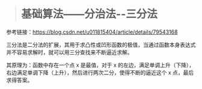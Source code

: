 > # 基础算法——分治法--三分法

参考链接：<https://blog.csdn.net/u011815404/article/details/79543168>

三分法是二分法的扩展，其用于求凸性或凹形函数的极值，当通过函数本身表达式并不容易求解时，就可以用三分查找来不断逼近求解。

其原理为：函数中存在一个点 x 是最值，对于 x 的左边，满足单调上升（下降），右边满足单调下降（上升），然后进行两次二分，使得不断的逼近这个 x 点，最后求得答案。